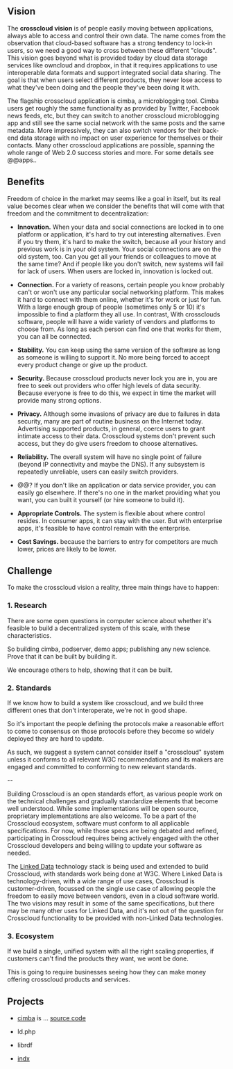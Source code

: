 
## Vision

The **crosscloud vision** is of people easily moving between
applications, always able to access and control their own data.  The
name comes from the observation that cloud-based software has a strong
tendency to lock-in users, so we need a good way to cross between
these different "clouds".  This vision goes beyond what is provided
today by cloud data storage services like owncloud and dropbox, in
that it requires applications to use interoperable data formats and
support integrated social data sharing.  The goal is that when
users select different products, they never lose access to what
they've been doing and the people they've been doing it with.

The flagship crosscloud application is cimba, a microblogging tool.
Cimba users get roughly the same functionality as provided by Twitter,
Facebook news feeds, etc, but they can switch to another crosscloud
microblogging app and still see the same social network with the same
posts and the same metadata.  More impressively, they can also switch
vendors for their back-end data storage with no impact on user
experience for themselves or their contacts.  Many other crosscloud
applications are possible, spanning the whole range of Web 2.0 success
stories and more.  For some details see @@apps..

## Benefits

Freedom of choice in the market may seems like a goal in itself,
but its real value becomes clear when we consider the benefits that
will come with that freedom and the commitment to decentralization:

  - **Innovation.** When your data and social connections are locked
      in to one platform or application, it's hard to try out
      interesting alternatives.  Even if you try them, it's hard to
      make the switch, because all your history and previous work is
      in your old system.  Your social connections are on the old
      system, too.  Can you get all your friends or colleagues to
      move at the same time?  And if people like you don't switch, new
      systems will fail for lack of users.  When users are locked in,
      innovation is locked out.

  - **Connection.** For a variety of reasons, certain people you know
      probably can't or won't use any particular social networking
      platform.  This makes it hard to connect with them
      online, whether it's for work or just for fun.  With a
      large enough group of people (sometimes only 5 or 10) it's
      impossible to find a platform they all use.  In contrast, With
      crossclouds software, people will have a wide variety of vendors and
      platforms to choose from.  As long as each person can find one
      that works for them, you can all be connected.

  - **Stability.** You can keep using the same version of the software
      as long as someone is willing to support it.  No more being
      forced to accept every product change or give up the product.

  - **Security.** Because crosscloud products never lock you are in,
      you are free to seek out providers who offer high levels of data
      security.  Because everyone is free to do this, we expect in
      time the market will provide many strong options.

  - **Privacy.** Although some invasions of privacy are due to
      failures in data security, many are part of routine business on
      the Internet today.  Advertising supported products, in general,
      coerce users to grant intimate access to their data.  Crosscloud
      systems don't prevent such access, but they do give users
      freedom to choose alternatives.

  - **Reliability.** The overall system will have no single point of
      failure (beyond IP connectivity and maybe the DNS).  If any
      subsystem is repeatedly unreliable, users can easily switch
      providers.

  - @@? If you don't like an application or data
      service provider, you can easily go elsewhere.  If there's
      no one in the market providing what you want, you can built it
      yourself (or hire someone to build it).

  - **Appropriate Controls.** The system is flexible about where
      control resides.  In consumer apps, it can stay with the user.
      But with enterprise apps, it's feasible to have control remain
      with the enterprise.

  - **Cost Savings.** because the barriers to entry for competitors
      are much lower, prices are likely to be lower.

## Challenge

To make the crosscloud vision a reality, three main things have to happen:

### 1.  Research

There are some open questions in computer science about whether it's
feasible to build a decentralized system of this scale, with these
characteristics.

So building cimba, podserver, demo apps; publishing any new science.
Prove that it can be built by building it.

We encourage others to help, showing that it can be built.

### 2.  Standards

If we know how to build a system like crosscloud, and we build three different ones that don't interoperate, we're not in good shape.

So it's important the people defining the protocols make a reasonable effort to come to consensus on those protocols before they become so widely deployed they are hard to update.

As such, we suggest a system cannot consider itself a "crosscloud" system unless it conforms to all relevant W3C recommendations and its makers are engaged and committed to conforming to new relevant standards.

--


Building Crosscloud is an open standards effort, as various people
work on the technical challenges and gradually standardize elements
that become well understood.  While some implementations will be open
source, proprietary implementations are also welcome.  To be a part of
the Crosscloud ecosystem, software must conform to all applicable
specifications.  For now, while those specs are being debated and
refined, participating in Crosscloud requires being actively engaged
with the other Crosscloud developers and being willing to update your
software as needed.

The [Linked Data](http://en.wikipedia.org/wiki/Linked_data) technology
stack is being used and extended to build Crosscloud, with standards
work being done at W3C.  Where Linked Data is technology-driven, with
a wide range of use cases, Crosscloud is customer-driven, focussed on
the single use case of allowing people the freedom to easily move
between vendors, even in a cloud software world.  The two visions may
result in some of the same specifications, but there may be many other
uses for Linked Data, and it's not out of the question for Crosscloud
functionality to be provided with non-Linked Data technologies.

### 3.  Ecosystem

If we build a single, unified system with all the right scaling properties, if customers can't find the products they want, we wont be done.

This is going to require businesses seeing how they can make money offering crosscloud products and services.

## Projects

- [cimba](http://cimba.co) is ...  [source code](https://github.com/linkeddata/cimba/)

- ld.php

- librdf

- [indx](https://github.com/sociam/indx/)

  


